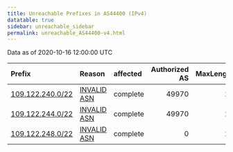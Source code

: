 ```yaml
---
title: Unreachable Prefixes in AS44400 (IPv4)
datatable: true
sidebar: unreachable_sidebar
permalink: unreachable_AS44400-v4.html
---
```


Data as of 2020-10-16 12:00:00 UTC


<div class="datatable-begin"></div>

| Prefix                                                     | Reason                                                                                                  | affected   |   Authorized AS |   MaxLength | Anchor                                         |   unreachable /24s |
|:-----------------------------------------------------------|:--------------------------------------------------------------------------------------------------------|:-----------|----------------:|------------:|:-----------------------------------------------|-------------------:|
| [109.122.240.0/22](https://stat.ripe.net/109.122.240.0/22) | [INVALID ASN](https://rpki-validator.ripe.net/announcement-preview?asn=AS44400&prefix=109.122.240.0/22) | complete   |           49970 |          21 | [RIPE](unreachable_RIPE_NCC_RPKI_Root-v4.html) |                  4 |
| [109.122.244.0/22](https://stat.ripe.net/109.122.244.0/22) | [INVALID ASN](https://rpki-validator.ripe.net/announcement-preview?asn=AS44400&prefix=109.122.244.0/22) | complete   |           49970 |          21 | [RIPE](unreachable_RIPE_NCC_RPKI_Root-v4.html) |                  4 |
| [109.122.248.0/22](https://stat.ripe.net/109.122.248.0/22) | [INVALID ASN](https://rpki-validator.ripe.net/announcement-preview?asn=AS44400&prefix=109.122.248.0/22) | complete   |               0 |          22 | [RIPE](unreachable_RIPE_NCC_RPKI_Root-v4.html) |                  4 |

<div class="datatable-end"></div>